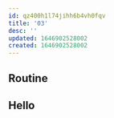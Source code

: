 ```yaml
---
id: qz400h1l74jihh6b4vh0fqv
title: '03'
desc: ''
updated: 1646902528002
created: 1646902528002
---
```

## Routine



## Hello
